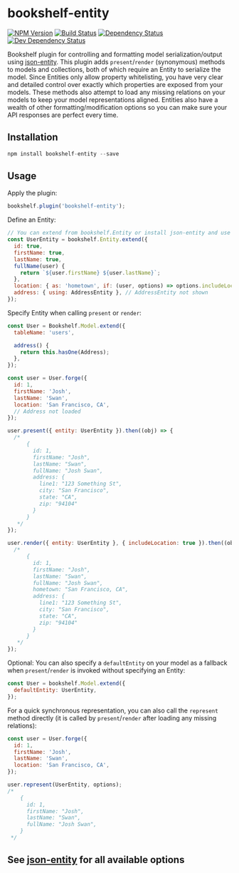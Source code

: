# bookshelf-entity
[![NPM Version][npm-image]][npm-url] [![Build Status][build-image]][build-url] [![Dependency Status][depstat-image]][depstat-url] [![Dev Dependency Status][devdepstat-image]][devdepstat-url]

Bookshelf plugin for controlling and formatting model serialization/output using [json-entity](https://github.com/joshswan/json-entity). This plugin adds `present`/`render` (synonymous) methods to models and collections, both of which require an Entity to serialize the model. Since Entities only allow property whitelisting, you have very clear and detailed control over exactly which properties are exposed from your models. These methods also attempt to load any missing relations on your models to keep your model representations aligned. Entities also have a wealth of other formatting/modification options so you can make sure your API responses are perfect every time.

## Installation

```javascript
npm install bookshelf-entity --save
```

## Usage

Apply the plugin:
```javascript
bookshelf.plugin('bookshelf-entity');
```

Define an Entity:
```javascript
// You can extend from bookshelf.Entity or install json-entity and use it directly
const UserEntity = bookshelf.Entity.extend({
  id: true,
  firstName: true,
  lastName: true,
  fullName(user) {
    return `${user.firstName} ${user.lastName}`;
  },
  location: { as: 'hometown', if: (user, options) => options.includeLocation },
  address: { using: AddressEntity }, // AddressEntity not shown
});
```

Specify Entity when calling `present` or `render`:
```javascript
const User = Bookshelf.Model.extend({
  tableName: 'users',

  address() {
    return this.hasOne(Address);
  },
});

const user = User.forge({
  id: 1,
  firstName: 'Josh',
  lastName: 'Swan',
  location: 'San Francisco, CA',
  // Address not loaded
});

user.present({ entity: UserEntity }).then((obj) => {
  /*
      {
        id: 1,
        firstName: "Josh",
        lastName: "Swan",
        fullName: "Josh Swan",
        address: {
          line1: "123 Something St",
          city: "San Francisco",
          state: "CA",
          zip: "94104"
        }
      }
   */
});

user.render({ entity: UserEntity }, { includeLocation: true }).then((obj) => {
  /*
      {
        id: 1,
        firstName: "Josh",
        lastName: "Swan",
        fullName: "Josh Swan",
        hometown: "San Francisco, CA",
        address: {
          line1: "123 Something St",
          city: "San Francisco",
          state: "CA",
          zip: "94104"
        }
      }
   */
});
```

Optional: You can also specify a `defaultEntity` on your model as a fallback when `present`/`render` is invoked without specifying an Entity:
```javascript
const User = bookshelf.Model.extend({
  defaultEntity: UserEntity,
});
```

For a quick synchronous representation, you can also call the `represent` method directly (it is called by `present`/`render` after loading any missing relations):
```javascript
const user = User.forge({
  id: 1,
  firstName: 'Josh',
  lastName: 'Swan',
  location: 'San Francisco, CA',
});

user.represent(UserEntity, options);
/*
    {
      id: 1,
      firstName: "Josh",
      lastName: "Swan",
      fullName: "Josh Swan",
    }
 */
```

## See [json-entity](https://github.com/joshswan/json-entity) for all available options

[build-url]: https://travis-ci.org/joshswan/bookshelf-entity
[build-image]: https://travis-ci.org/joshswan/bookshelf-entity.svg?branch=master
[depstat-url]: https://david-dm.org/joshswan/bookshelf-entity
[depstat-image]: https://david-dm.org/joshswan/bookshelf-entity.svg
[devdepstat-url]: https://david-dm.org/joshswan/bookshelf-entity#info=devDependencies
[devdepstat-image]: https://david-dm.org/joshswan/bookshelf-entity/dev-status.svg
[npm-url]: https://www.npmjs.com/package/bookshelf-entity
[npm-image]: https://badge.fury.io/js/bookshelf-entity.svg
